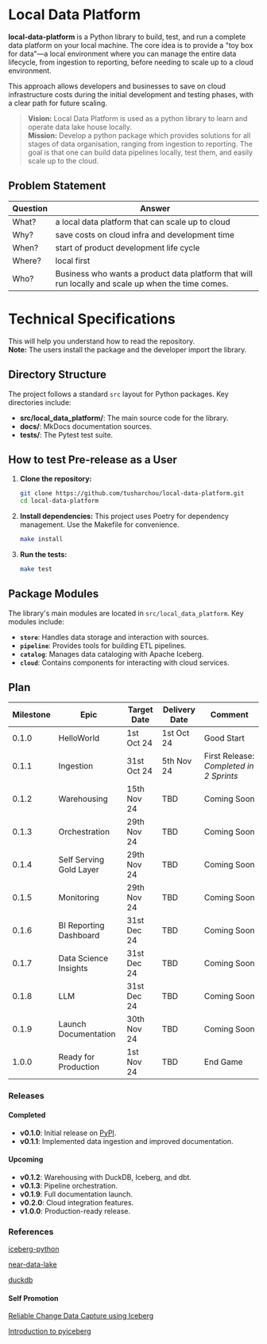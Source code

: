 # Local Data Platform

**local-data-platform** is a Python library to build, test, and run a complete data platform on your local machine. The core idea is to provide a "toy box for data"—a local environment where you can manage the entire data lifecycle, from ingestion to reporting, before needing to scale up to a cloud environment.

This approach allows developers and businesses to save on cloud infrastructure costs during the initial development and testing phases, with a clear path for future scaling.

> **Vision:** Local Data Platform is used as a python library to learn 
> and operate data lake house locally. <br/>
> **Mission:** Develop a python package which provides solutions for all stages
> of data organisation, ranging from ingestion to reporting. The goal is that one can build data pipelines locally, test them, and easily scale up to the cloud.

## Problem Statement


| Question | Answer                                                                                             |
|----------|----------------------------------------------------------------------------------------------------|
| What?    | a local data platform that can scale up to cloud                                                   |
| Why?     | save costs on cloud infra and development time                                                    |
| When?    | start of product development life cycle                                                            |
| Where?   | local first                                                                                        |
| Who?     | Business who wants a product data platform that will run locally and scale up when the time comes. |

# Technical Specifications
This will help you understand how to read the repository. \
**Note:** The users install the package and the developer import the library.

## Directory Structure

The project follows a standard `src` layout for Python packages. Key directories include:
- **src/local_data_platform/**: The main source code for the library.
- **docs/**: MkDocs documentation sources.
- **tests/**: The Pytest test suite.

## How to test Pre-release as a User

1.  **Clone the repository:**
    ```bash
    git clone https://github.com/tusharchou/local-data-platform.git
    cd local-data-platform
    ```
2.  **Install dependencies:**
    This project uses Poetry for dependency management. Use the Makefile for convenience.
    ```bash
    make install
    ```
3.  **Run the tests:**
    ```bash
    make test
    ```



## Package Modules

The library's main modules are located in `src/local_data_platform`. Key modules include:

*   **`store`**: Handles data storage and interaction with sources.
*   **`pipeline`**: Provides tools for building ETL pipelines.
*   **`catalog`**: Manages data cataloging with Apache Iceberg.
*   **`cloud`**: Contains components for interacting with cloud services.
## Plan

| Milestone | Epic                    | Target Date | Delivery Date | Comment                                 |
|-----------|-------------------------|-------------|---------------|-----------------------------------------|
| 0.1.0     | HelloWorld              | 1st Oct 24  | 1st Oct 24    | Good Start                              |
| 0.1.1     | Ingestion               | 31st Oct 24 | 5th Nov 24    | First Release: _Completed in 2 Sprints_ | 
| 0.1.2     | Warehousing             | 15th Nov 24 | TBD           | Coming Soon                             |
| 0.1.3     | Orchestration           | 29th Nov 24 | TBD           | Coming Soon                             |
| 0.1.4     | Self Serving Gold Layer | 29th Nov 24 | TBD           | Coming Soon                             |
| 0.1.5     | Monitoring              | 29th Nov 24 | TBD           | Coming Soon                             |
| 0.1.6     | BI Reporting Dashboard  | 31st Dec 24 | TBD           | Coming Soon                             |
| 0.1.7     | Data Science Insights   | 31st Dec 24 | TBD           | Coming Soon                             |
| 0.1.8     | LLM                     | 31st Dec 24 | TBD           | Coming Soon                             |
| 0.1.9     | Launch Documentation    | 30th Nov 24 | TBD           | Coming Soon                             |
| 1.0.0     | Ready for Production    | 1st Nov 24  | TBD           | End Game                                |

  

### Releases

#### Completed
- **v0.1.0**: Initial release on [PyPI](https://pypi.org/project/local-data-platform/).
- **v0.1.1**: Implemented data ingestion and improved documentation.

#### Upcoming

- **v0.1.2**: Warehousing with DuckDB, Iceberg, and dbt.
- **v0.1.3**: Pipeline orchestration.
- **v0.1.9**: Full documentation launch.
- **v0.2.0**: Cloud integration features.
- **v1.0.0**: Production-ready release.


### References

  

[iceberg-python](https://py.iceberg.apache.org)

[near-data-lake](https://docs.near.org/concepts/advanced/near-lake-framework)

[duckdb](https://duckdb.org/docs/extensions/iceberg.html)

  

#### Self Promotion

  

[Reliable Change Data Capture using Iceberg](https://medium.com/@tushar.choudhary.de/reliable-cdc-apache-spark-ingestion-pipeline-using-iceberg-5d8f0fee6fd6)

[Introduction to pyiceberg](https://medium.com/@tushar.choudhary.de/internals-of-apache-pyiceberg-10c2302a5c8b)